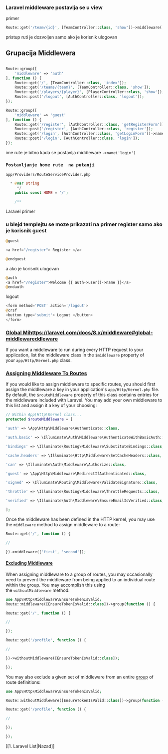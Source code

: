 ### Laravel middleware postavlja se u view 
primer
```php
Route::get('/team/{id}', [TeamController::class, 'show'])->middleware('auth');
```

pristup ruti je dozvoljen samo ako je korisnik ulogovan

## Grupacija Middlewera
```php

Route::group([
    'middleware' => 'auth'
], function () {
    Route::get('/', [TeamController::class, 'index']);
    Route::get('/teams/{team}', [TeamController::class, 'show']);
    Route::get('/players/{player}', [PlayerController::class, 'show']);
    Route::post('/logout', [AuthController::class, 'logout']);
});

Route::group([
    'middleware' => 'guest'
], function () {
    Route::get('/register', [AuthController::class, 'getRegisterForm']);
    Route::post('/register', [AuthController::class, 'register']);
    Route::get('/login', [AuthController::class, 'getLoginForm'])->name('login');
    Route::post('/login', [AuthController::class, 'login']);
});
```
ime rute je bitno kada se postavlja middleware 
`->name('login')`

### `Postavljanje home rute  na putanji `
```copy
app/Providers/RouteServiceProvider.php
```

```php
  * @var string
     */
    public const HOME = '/';

    /**
```

Laravel primer

### u blejd templejtu se moze prikazati na primer register samo ako je korisnik guest
```php
@guest

<a href="/register"> Register </a>

@endguest
```
a ako je korisnik ulogovan 
```php
@auth
<a href="/register">Welcome {{ auth->user()->name }}</a>
@endauth
```
logout
```php
<form method='POST' action='/logout'>
@crsf
<button type='submit'> Logout </button>
</form>
```
### [Global Mihttps://laravel.com/docs/8.x/middleware#global-middlewareddleware](https://laravel.com/docs/8.x/middleware#global-middleware)

If you want a middleware to run during every HTTP request to your application, list the middleware class in the `$middleware` property of your `app/Http/Kernel.php` class.

### [Assigning Middleware To Routes](https://laravel.com/docs/8.x/middleware#assigning-middleware-to-routes)

If you would like to assign middleware to specific routes, you should first assign the middleware a key in your application's `app/Http/Kernel.php` file. By default, the `$routeMiddleware` property of this class contains entries for the middleware included with Laravel. You may add your own middleware to this list and assign it a key of your choosing:

```php
// Within App\Http\Kernel class... 
protected $routeMiddleware = [

'auth' => \App\Http\Middleware\Authenticate::class,

'auth.basic' => \Illuminate\Auth\Middleware\AuthenticateWithBasicAuth::class,

'bindings' => \Illuminate\Routing\Middleware\SubstituteBindings::class,

'cache.headers' => \Illuminate\Http\Middleware\SetCacheHeaders::class,

'can' => \Illuminate\Auth\Middleware\Authorize::class,

'guest' => \App\Http\Middleware\RedirectIfAuthenticated::class,

'signed' => \Illuminate\Routing\Middleware\ValidateSignature::class,

'throttle' => \Illuminate\Routing\Middleware\ThrottleRequests::class,

'verified' => \Illuminate\Auth\Middleware\EnsureEmailIsVerified::class,

];
```

Once the middleware has been defined in the HTTP kernel, you may use the `middleware` method to assign middleware to a route:

```php
Route::get('/', function () {

//

})->middleware(['first', 'second']);
```

#### [Excluding Middleware](https://laravel.com/docs/8.x/middleware#excluding-middleware)

When assigning middleware to a group of routes, you may occasionally need to prevent the middleware from being applied to an individual route within the group. You may accomplish this using the `withoutMiddleware` method:

```php
use App\Http\Middleware\EnsureTokenIsValid;
Route::middleware([EnsureTokenIsValid::class])->group(function () {

Route::get('/', function () {

//

});

Route::get('/profile', function () {

//

})->withoutMiddleware([EnsureTokenIsValid::class]);

});


```

You may also exclude a given set of middleware from an entire [group](https://laravel.com/docs/8.x/routing#route-groups) of route definitions:

``` php
use App\Http\Middleware\EnsureTokenIsValid;

Route::withoutMiddleware([EnsureTokenIsValid::class])->group(function () {

Route::get('/profile', function () {

//

});

});
```



[[1. Laravel List|Nazad]]
